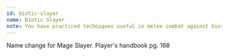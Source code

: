 ```yaml
---
id: biotic-slayer
name: Biotic Slayer
note: You have practiced techniques useful in melee combat against biotic wielders
---
```


Name change for Mage Slayer. Player's handbook pg. 168